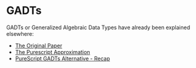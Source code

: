 # GADTs

GADTs or Generalized Algebraic Data Types have already been explained elsewhere:

- [The Original Paper](https://www.cs.ox.ac.uk/files/3060/gadtless.pdf)
- [The Purescript Approximation](http://code.slipthrough.net/2016/08/10/approximating-gadts-in-purescript/)
- [PureScript GADTs Alternative - Recap](https://hgiasac.github.io/posts/2018-12-18-PureScript-GADTs-Alternatives---Recap.html)
